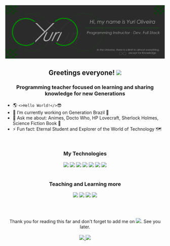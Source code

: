 <img src="./assets/Banner_Github.png">

<h2 align="center">Greetings everyone! 
<img src="https://raw.githubusercontent.com/kaueMarques/kaueMarques/master/hi.gif" width="30px">
</h2>

<h3 align="center">Programming teacher focused on learning and sharing knowledge for new Generations</h3>

- 🌎 `<>Hello World!</>`😎
- 🔭 I’m currently working on Generation Brazil 🌱
- 💬 Ask me about: Animes, Docto Who, HP Lovecraft, Sherlock Holmes, Science Fiction Book 📖
- ⚡ Fun fact: Eternal Student and Explorer of the World of Technology 🗺️

<br>

<div align="center">
<h3>My Technologies</h3>
<img src="https://img.shields.io/badge/-html-rgba(43, 43, 43, 1)?style=for-the-badge&logo=HTML5&logoColor=rgba(0, 140, 0, 1)" target="_blank">
<img src="https://img.shields.io/badge/-css-rgba(43, 43, 43, 1)?style=for-the-badge&logo=CSS3&logoColor=rgba(0, 140, 0, 1)" target="_blank">
<img src="https://img.shields.io/badge/-sass-rgba(43, 43, 43, 1)?style=for-the-badge&logo=SASS&logoColor=rgba(0, 140, 0, 1)" target="_blank">
<img src="https://img.shields.io/badge/-Javascript-rgba(43, 43, 43, 1)?style=for-the-badge&logo=javascript&logoColor=rgba(0, 140, 0, 1)" target="_blank">
<img src="https://img.shields.io/badge/-nodejs-rgba(43, 43, 43, 1)?style=for-the-badge&logo=node.js&logoColor=rgba(0, 140, 0, 1)" target="_blank">
<img src="https://img.shields.io/badge/-Typescript-rgba(43, 43, 43, 1)?style=for-the-badge&logo=typescript&logoColor=rgba(0, 140, 0, 1)" target="_blank">
<img src="https://img.shields.io/badge/-react-rgba(43, 43, 43, 1)?style=for-the-badge&logo=React&logoColor=rgba(0, 140, 0, 1)" target="_blank">
</div>

<br>

<div align="center">
<h3>Teaching and Learning more</h3>
<img src="https://img.shields.io/badge/-java-rgba(43, 43, 43, 1)?style=for-the-badge&logo=Java&logoColor=rgba(0, 140, 0, 1)" target="_blank">
<img src="https://img.shields.io/badge/-Spring Boot-rgba(43, 43, 43, 1)?style=for-the-badge&logo=SpringBoot&logoColor=rgba(0, 140, 0, 1)" target="_blank">
<img src="https://img.shields.io/badge/-Angular-rgba(43, 43, 43, 1)?style=for-the-badge&logo=Angular&logoColor=rgba(0, 140, 0, 1)" target="_blank">
<img src="https://img.shields.io/badge/-Soft Skills-rgba(43, 43, 43, 1)?style=for-the-badge&logo=Soft&logoColor=rgba(0, 140, 0, 1)" target="_blank">
</div>

<br><br>

<div  align="center">
Thank you for reading this far and don't forget to add me on  <a href="https://www.linkedin.com/in/yuri-silva99/" target="_blank"><img  src="https://img.shields.io/badge/-LinkedIn-rgba(43, 43, 43, 1)?style=for-the-badge&logo=linkedin&logoColor=rgba(0, 140, 0, 1)"  target="_blank"></a>. See you later.
<br><br>
<div>
<a href="https://github.com/Yuri-stack">
<img  height="180em"  src="https://github-readme-stats.vercel.app/api?username=Yuri-stack&show_icons=true&theme=gotham&include_all_commits=true&count_private=true"/>
<img height="180em" src="https://github-readme-stats.vercel.app/api/top-langs/?username=Yuri-stack&layout=compact&langs_count=7&theme=gotham"/>
</div>
</div>
